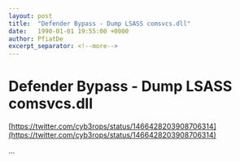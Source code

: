 ```yaml
---
layout: post
title:  "Defender Bypass - Dump LSASS comsvcs.dll"
date:   1990-01-01 19:55:00 +0000
author: PfiatDe
excerpt_separator: <!--more-->
---
```


# Defender Bypass - Dump LSASS comsvcs.dll

[https://twitter.com/cyb3rops/status/1466428203908706314](https://twitter.com/cyb3rops/status/1466428203908706314)

...
<!--more-->
